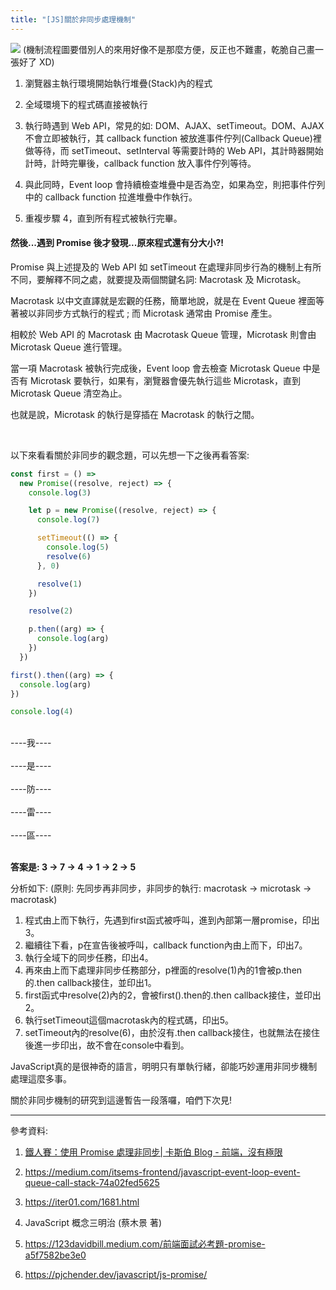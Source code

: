 ```yaml
---
title: "[JS]關於非同步處理機制"
---
```


![](https://static.coderbridge.com/img/OsmandLN/7b95351b49dd4e129e10eaaba67671e7.png)
(機制流程圖要借別人的來用好像不是那麼方便，反正也不難畫，乾脆自己畫一張好了 XD)

1. 瀏覽器主執行環境開始執行堆疊(Stack)內的程式

2. 全域環境下的程式碼直接被執行

3. 執行時遇到 Web API，常見的如: DOM、AJAX、setTimeout。DOM、AJAX 不會立即被執行，其 callback function 被放進事件佇列(Callback Queue)裡做等待，而 setTimeout、setInterval 等需要計時的 Web API，其計時器開始計時，計時完畢後，callback function 放入事件佇列等待。

4. 與此同時，Event loop 會持續檢查堆疊中是否為空，如果為空，則把事件佇列中的 callback function 拉進堆疊中作執行。

5. 重複步驟 4，直到所有程式被執行完畢。

#### 然後...遇到 Promise 後才發現...原來程式還有分大小?!

Promise 與上述提及的 Web API 如 setTimeout 在處理非同步行為的機制上有所不同，要解釋不同之處，就要提及兩個關鍵名詞: Macrotask 及 Microtask。

Macrotask 以中文直譯就是宏觀的任務，簡單地說，就是在 Event Queue 裡面等著被以非同步方式執行的程式 ; 而 Microtask 通常由 Promise 產生。

相較於 Web API 的 Macrotask 由 Macrotask Queue 管理，Microtask 則會由 Microtask Queue 進行管理。

當一項 Macrotask 被執行完成後，Event loop 會去檢查 Microtask Queue 中是否有 Microtask 要執行，如果有，瀏覽器會優先執行這些 Microtask，直到 Microtask Queue 清空為止。

也就是說，Microtask 的執行是穿插在 Macrotask 的執行之間。

<br/>

以下來看看關於非同步的觀念題，可以先想一下之後再看答案:

```javascript
const first = () =>
  new Promise((resolve, reject) => {
    console.log(3)

    let p = new Promise((resolve, reject) => {
      console.log(7)

      setTimeout(() => {
        console.log(5)
        resolve(6)
      }, 0)

      resolve(1)
    })

    resolve(2)

    p.then((arg) => {
      console.log(arg)
    })
  })

first().then((arg) => {
  console.log(arg)
})

console.log(4)
```

<br>
----我----<br>
<br>
----是----<br>
<br>
----防----<br>
<br>
----雷----<br>
<br>
----區----<br>
<br>

<strong>答案是: 3 &#8594; 7 &#8594; 4 &#8594; 1 &#8594; 2 &#8594; 5 </strong>

分析如下: (原則: 先同步再非同步，非同步的執行: macrotask &#8594; microtask &#8594; macrotask)

1. 程式由上而下執行，先遇到first函式被呼叫，進到內部第一層promise，印出3。
2. 繼續往下看，p在宣告後被呼叫，callback function內由上而下，印出7。
3. 執行全域下的同步任務，印出4。
4. 再來由上而下處理非同步任務部分，p裡面的resolve(1)內的1會被p.then的.then callback接住，並印出1。
5. first函式中resolve(2)內的2，會被first().then的.then callback接住，並印出2。
6. 執行setTimeout這個macrotask內的程式碼，印出5。
7. setTimeout內的resolve(6)，由於沒有.then callback接住，也就無法在接住後進一步印出，故不會在console中看到。

JavaScript真的是很神奇的語言，明明只有單執行緒，卻能巧妙運用非同步機制處理這麼多事。

關於非同步機制的研究到這邊暫告一段落囉，咱們下次見!

<hr>

參考資料:

1. [鐵人賽：使用 Promise 處理非同步| 卡斯伯 Blog - 前端，沒有極限](https://www.casper.tw/javascript/2017/12/29/javascript-proimse/)

2. https://medium.com/itsems-frontend/javascript-event-loop-event-queue-call-stack-74a02fed5625

3. https://iter01.com/1681.html

4. JavaScript 概念三明治 (蔡木景 著)

5. https://123davidbill.medium.com/前端面試必考題-promise-a5f7582be3e0

6. https://pjchender.dev/javascript/js-promise/
